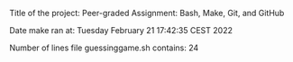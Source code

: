 Title of the project: Peer-graded Assignment: Bash, Make, Git, and GitHub

Date make ran at: Tuesday February 21 17:42:35 CEST 2022

Number of lines file guessinggame.sh contains: 24
